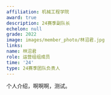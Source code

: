 ```yaml
---
affiliation: 机械工程学院
award: true
description: 24赛季副队长
echelon: null
grade: 2022
image: images/member_photo/林沼君.jpg
links:
name: 林沼君
role: 运营组组成员
time: '24'
type: 24赛季团队负责人
---
```


个人介绍，啊啊啊，测试。



